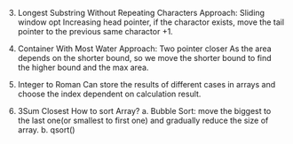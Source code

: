 3. Longest Substring Without Repeating Characters
  Approach: Sliding window opt
  Increasing head pointer, if the charactor exists, move the tail pointer to the previous same charactor +1.
  
11. Container With Most Water
  Approach: Two pointer closer
  As the area depends on the shorter bound, so we move the shorter bound to find the higher bound and the max area.

12. Integer to Roman
  Can store the results of different cases in arrays and choose the index dependent on calculation result.
  
16. 3Sum Closest
  How to sort Array?
  a. Bubble Sort: move the biggest to the last one(or smallest to first one) and gradually reduce the size of array.
  b. qsort()
